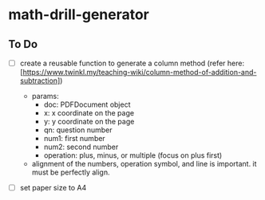 # math-drill-generator
## To Do
- [ ] create a reusable function to generate a column method (refer here: [https://www.twinkl.my/teaching-wiki/column-method-of-addition-and-subtraction])
    - params:
        - doc: PDFDocument object
        - x: x coordinate on the page
        - y: y coordinate on the page
        - qn: question number
        - num1: first number
        - num2: second number
        - operation: plus, minus, or multiple (focus on plus first)
    - alignment of the numbers, operation symbol, and line is important. it must be perfectly align.
- [ ] set paper size to A4


